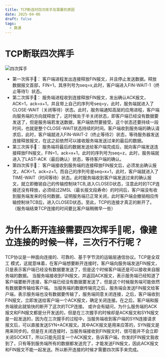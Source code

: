 ```yaml
---
title: TCP断连时四次挥手及需要的原因
date: 2025-04-06
draft: false
tags:
  - 数通
---
```



# TCP断联四次挥手

![四次挥手](https://blog.mineor.xyz/images/network/tcp_delete.png)

- 第一次挥手👋：  客户端进程发出连接释放FIN报文，并且停止发送数据。释放数据报文首部，FIN=1，其序列号为seq=x,此时，客户端进入FIN-WAIT-1（终止等待1）状态。
- 第二次挥手👋：  服务端进程收到连接释放FIN报文，发出确认ACK报文，ACK=1，ack=x+1，并且带上自己的序列号seq=y，此时，服务端就进入了CLOSE-WAIT（关闭等待）状态。此时，服务端通知高层的应用进程，客户端向服务端的方向就释放了，这时候处于半关闭状态，即客户端已经没有数据要发送了，但是服务端若发送数据，客户端依然要接受。这个状态还要持续一段时间，也就是整个CLOSE-WAIT状态持续的时间。客户端收到服务端的确认请求后，此时，客户端就进入FIN-WAIT-2（终止等待2）状态，等待服务器发送连接释放报文，在这之前依然可以接收服务端发送过来的最后的数据。
- 第三次挥手👋： 服务端将最后的数据发送给客户端完成后，就向客户端发送连接释放FIN报文，FIN=1，ack=x+1，此时的序列号为seq=z，此时，服务端就进入了LAST-ACK（最后确认）状态，等待客户端的确认。
- 第四次挥手👋： 客户端接收到服务端的连接释放FIN报文后，必须发出确认报文，ACK=1，ack=z+1，而自己的序列号是seq=x+1，此时，客户端就进入了TIME-WAIT（时间等待）状态。此时服务端收到客户端发送过来的确认报文，就立即撤销自己的传输控制块TCB,进入CLOSED状态，注意此时的TCP连接还没有释放，必须经过2MSL（最长报文段寿命）的时间后，客户端没有收到服务端发来的任何数据，证明服务端已正常关闭，此时客户端会撤销相应传输控制块TCB后，进入CLOSED状态。至此，TCP的连接才真正的断开了。（服务端结束TCP连接的时间要比客户端稍微早一些）


# 为什么断开连接需要四次挥手👋呢，像建立连接的时候一样，三次行不行呢？

TCP协议是一种面向连接的、可靠的、基于字节流的运输层通信协议。TCP是全双工 模式，这就意味着，在客户端想要断开连接时，客户端向服务端发送FIN报文，只是表示客户端已经没有数据要发送了，但是这个时候客户端还是可以接收来自服务端的数据。
当服务端接收到FIN报文，并返回ACK报文，表示服务端已经知道了客户端要断开连接，客户端已经没有数据要发送了，但是这个时候服务端可能依然有数据要传输给客户端。
当服务端的数据传输完之后，服务端会发送FIN报文给客户端，表示服务端也没有数据要传输了，服务端同意关闭连接，之后，客户端收到FIN报文，立即发送给客户端一个ACK报文，确定关闭连接。在之后，客户端和服务端彼此就愉快的断开了这次的TCP连接。
或许会有疑问，为什么服务端的ACK报文和FIN报文都是分开发送的，但是在三次握手的时候却是ACK报文和SYN报文是一起发送的，因为在三次握手的过程中，当服务端收到客户端的SYN连接请求报文后，可以直接发送SYN+ACK报文。其中ACK报文是用来应答的，SYN报文是用来同步的。但是在关闭连接时，当服务端接收到FIN报文时，很可能并不会立即关闭SOCKET，所以只能先回复一个ACK报文，告诉客户端，你发的FIN报文我收到了，只有等到服务端所有的数据都发送完了，才能发送FIN报文，因此ACK报文和FIN报文不能一起发送。所以断开连接的时候才需要四次挥手来完成。
